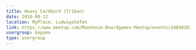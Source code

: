 ```yaml
---
title: Heavy Cardbord (Tribun)
date: 2018-08-12
location: MyPlace, Ludwigshafen
link: https://www.meetup.com/Mannheim-Boardgames-Meetup/events/248483923/
usergroup: bogama
type: usergroup
---
```

